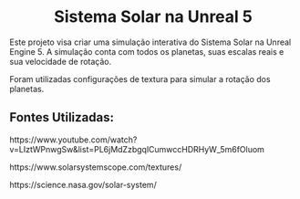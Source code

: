 <h1 align="center">Sistema Solar na Unreal 5</h1>
<p>Este projeto visa criar uma simulação interativa do Sistema Solar na Unreal Engine 5. A simulação conta com todos os planetas, suas escalas reais e sua velocidade de rotação. </p>
<p>Foram utilizadas configurações de textura para simular a rotação dos planetas.</p>

<h2> Fontes Utilizadas: </h2>
<p> https://www.youtube.com/watch?v=LIztWPnwgSw&list=PL6jMdZzbgqlCumwccHDRHyW_5m6fOluom </p>
<p> https://www.solarsystemscope.com/textures/ </p>
<p>https://science.nasa.gov/solar-system/</p>
